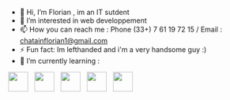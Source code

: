 - 👋 Hi, I’m Florian , im an IT sutdent 
- 👀 I’m interested in web developpement 
- 📫 How you can reach me : Phone (33+) 7 61 19 72 15 / Email : chatainflorian1@gmail.com
- ⚡ Fun fact: Im lefthanded and i'm a very handsome guy :)
- 🌱 I’m currently learning :

<!---
Zedi13/Zedi13 is a ✨ special ✨ repository because its `README.md` (this file) appears on your GitHub profile.
You can click the Preview link to take a look at your changes.
--->

 <img align="left" width="40px" style="padding-right:10px;" src="https://cdn.jsdelivr.net/gh/devicons/devicon/icons/php/php-original.svg" /> <img align="left" width="40px" style="padding-right:10px;"  src="https://cdn.jsdelivr.net/gh/devicons/devicon/icons/html5/html5-original-wordmark.svg" />  <img align="left" width="40px" style="padding-right:10px;" src="https://cdn.jsdelivr.net/gh/devicons/devicon/icons/css3/css3-original-wordmark.svg" /> <img align="left" width="40px" style="padding-right:10px;"  src="https://cdn.jsdelivr.net/gh/devicons/devicon/icons/javascript/javascript-original.svg" />  <img align="left" width="40px" style="padding-right:10px;" 
 src="https://cdn.jsdelivr.net/gh/devicons/devicon/icons/c/c-original.svg" /> 
          
          
          
          
          
          

